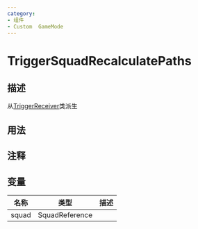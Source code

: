 ```yaml
---
category: 
- 组件
- Custom  GameMode
---
```

# TriggerSquadRecalculatePaths
## 描述
从[TriggerReceiver](./TriggerReceiver.md)类派生
## 用法

## 注释

## 变量
| 名称 | 类型 | 描述 |
| ----------- | ----------- | ----------- |
| squad | SquadReference |  |  
